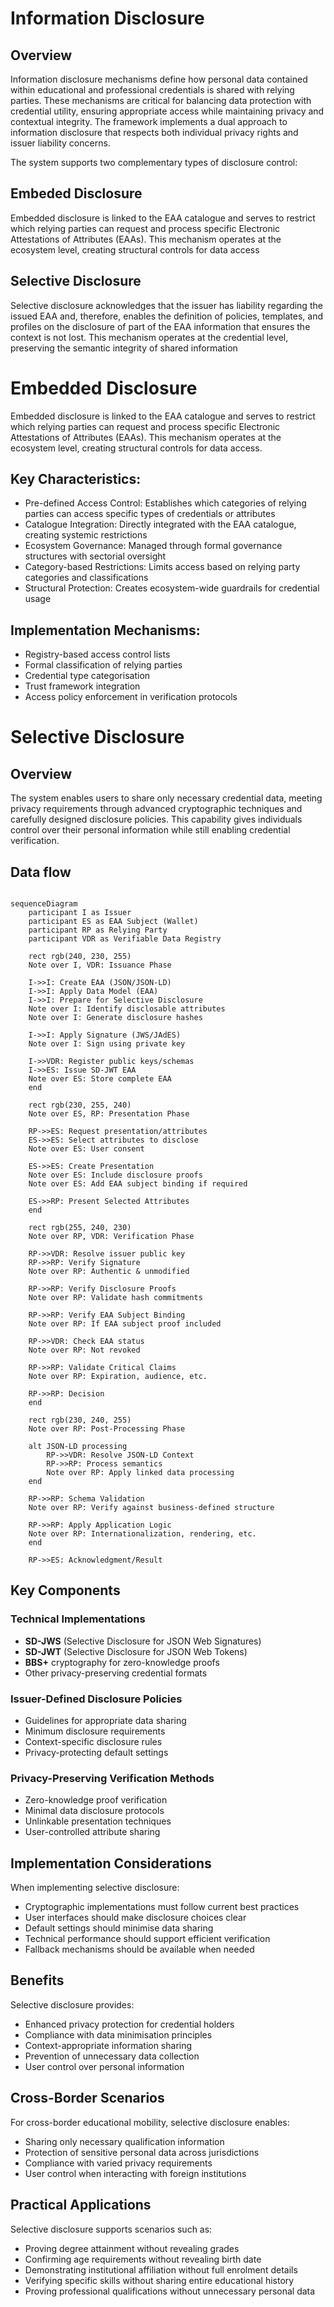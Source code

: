 # Information Disclosure

## Overview

Information disclosure mechanisms define how personal data contained within educational and professional credentials is shared with relying parties. These mechanisms are critical for balancing data protection with credential utility, ensuring appropriate access while maintaining privacy and contextual integrity. The framework implements a dual approach to information disclosure that respects both individual privacy rights and issuer liability concerns.

The system supports two complementary types of disclosure control:

## Embeded Disclosure

Embedded disclosure is linked to the EAA catalogue and serves to restrict which relying parties can request and process specific Electronic Attestations of Attributes (EAAs). This mechanism operates at the ecosystem level, creating structural controls for data access

## Selective Disclosure


Selective disclosure acknowledges that the issuer has liability regarding the issued EAA and, therefore, enables the definition of policies, templates, and profiles on the disclosure of part of the EAA information that ensures the context is not lost. This mechanism operates at the credential level, preserving the semantic integrity of shared information


# Embedded Disclosure

Embedded disclosure is linked to the EAA catalogue and serves to restrict which relying parties can request and process specific Electronic Attestations of Attributes (EAAs). This mechanism operates at the ecosystem level, creating structural controls for data access.

## Key Characteristics:
- Pre-defined Access Control: Establishes which categories of relying parties can access specific types of credentials or attributes
- Catalogue Integration: Directly integrated with the EAA catalogue, creating systemic restrictions
- Ecosystem Governance: Managed through formal governance structures with sectorial oversight
- Category-based Restrictions: Limits access based on relying party categories and classifications
- Structural Protection: Creates ecosystem-wide guardrails for credential usage

## Implementation Mechanisms:
- Registry-based access control lists
- Formal classification of relying parties
- Credential type categorisation
- Trust framework integration
- Access policy enforcement in verification protocols



# Selective Disclosure

## Overview

The system enables users to share only necessary credential data, meeting privacy requirements through advanced cryptographic techniques and carefully designed disclosure policies. This capability gives individuals control over their personal information while still enabling credential verification.


## Data flow

```mermaid

sequenceDiagram
    participant I as Issuer
    participant ES as EAA Subject (Wallet)
    participant RP as Relying Party
    participant VDR as Verifiable Data Registry
    
    rect rgb(240, 230, 255)
    Note over I, VDR: Issuance Phase
    
    I->>I: Create EAA (JSON/JSON-LD)
    I->>I: Apply Data Model (EAA)
    I->>I: Prepare for Selective Disclosure
    Note over I: Identify disclosable attributes
    Note over I: Generate disclosure hashes
    
    I->>I: Apply Signature (JWS/JAdES)
    Note over I: Sign using private key
    
    I->>VDR: Register public keys/schemas
    I->>ES: Issue SD-JWT EAA
    Note over ES: Store complete EAA
    end
    
    rect rgb(230, 255, 240)
    Note over ES, RP: Presentation Phase
    
    RP->>ES: Request presentation/attributes
    ES->>ES: Select attributes to disclose
    Note over ES: User consent
    
    ES->>ES: Create Presentation
    Note over ES: Include disclosure proofs
    Note over ES: Add EAA subject binding if required
    
    ES->>RP: Present Selected Attributes
    end
    
    rect rgb(255, 240, 230)
    Note over RP, VDR: Verification Phase
    
    RP->>VDR: Resolve issuer public key
    RP->>RP: Verify Signature
    Note over RP: Authentic & unmodified
    
    RP->>RP: Verify Disclosure Proofs
    Note over RP: Validate hash commitments
    
    RP->>RP: Verify EAA Subject Binding
    Note over RP: If EAA subject proof included
    
    RP->>VDR: Check EAA status
    Note over RP: Not revoked
    
    RP->>RP: Validate Critical Claims
    Note over RP: Expiration, audience, etc.
    
    RP->>RP: Decision
    end
    
    rect rgb(230, 240, 255)
    Note over RP: Post-Processing Phase
    
    alt JSON-LD processing
        RP->>VDR: Resolve JSON-LD Context
        RP->>RP: Process semantics
        Note over RP: Apply linked data processing
    end
    
    RP->>RP: Schema Validation
    Note over RP: Verify against business-defined structure
    
    RP->>RP: Apply Application Logic
    Note over RP: Internationalization, rendering, etc.
    end
    
    RP->>ES: Acknowledgment/Result
```

## Key Components

### Technical Implementations
- **SD-JWS** (Selective Disclosure for JSON Web Signatures)
- **SD-JWT** (Selective Disclosure for JSON Web Tokens)
- **BBS+** cryptography for zero-knowledge proofs
- Other privacy-preserving credential formats

### Issuer-Defined Disclosure Policies
- Guidelines for appropriate data sharing
- Minimum disclosure requirements
- Context-specific disclosure rules
- Privacy-protecting default settings

### Privacy-Preserving Verification Methods
- Zero-knowledge proof verification
- Minimal data disclosure protocols
- Unlinkable presentation techniques
- User-controlled attribute sharing

## Implementation Considerations

When implementing selective disclosure:
- Cryptographic implementations must follow current best practices
- User interfaces should make disclosure choices clear
- Default settings should minimise data sharing
- Technical performance should support efficient verification
- Fallback mechanisms should be available when needed

## Benefits

Selective disclosure provides:
- Enhanced privacy protection for credential holders
- Compliance with data minimisation principles
- Context-appropriate information sharing
- Prevention of unnecessary data collection
- User control over personal information

## Cross-Border Scenarios

For cross-border educational mobility, selective disclosure enables:
- Sharing only necessary qualification information
- Protection of sensitive personal data across jurisdictions
- Compliance with varied privacy requirements
- User control when interacting with foreign institutions

## Practical Applications

Selective disclosure supports scenarios such as:
- Proving degree attainment without revealing grades
- Confirming age requirements without revealing birth date
- Demonstrating institutional affiliation without full enrolment details
- Verifying specific skills without sharing entire educational history
- Proving professional qualifications without unnecessary personal data

